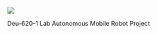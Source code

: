 <img src="https://capsule-render.vercel.app/api?type=rounded&color=282C34&height=160&section=header&text=Autonomous%20Mobile%20Robot&fontSize=40&fontColor=FFFFFF&desc=Powered%20by%20ROS%20Noetic&descAlignY=75&descAlign=50&animation=fadeIn&iconColor=00BCD4" />


Deu-620-1 Lab Autonomous Mobile Robot Project
